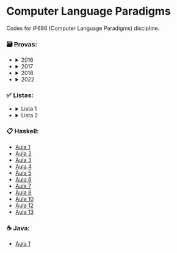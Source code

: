 # Computer Language Paradigms

Codes for IF686 (Computer Language Paradigms) discipline.

### 🗃️ Provas:
- <details>
    <summary>
      2016
    </summary>
    
    - [[EE1] 2016.1](https://github.com/mateuseap/computer-language-paradigms/tree/main/Provas/2016.1/%5BEE1%5D%202016.1)
  </details>

- <details>
    <summary>
      2017
    </summary>
    
    - [[Segunda Chamada] 2017.2](https://github.com/mateuseap/computer-language-paradigms/tree/main/Provas/2017.2/%5BSegunda%20Chamada%5D%202017.2)
  </details>

- <details>
    <summary>
      2018
    </summary>
    
    - [[EE1] 2018.1](https://github.com/mateuseap/computer-language-paradigms/tree/main/Provas/2018.1/%5BEE1%5D%202018.1)
    - [[Final] 2018.1](https://github.com/mateuseap/computer-language-paradigms/tree/main/Provas/2018.1/%5BFinal%5D%202018.1)
  </details>
  
- <details>
    <summary>
      2022
    </summary>

    - [[EE1] 2022.1](https://github.com/mateuseap/computer-language-paradigms/tree/main/Provas/2022.1/%5BEE1%5D%202022.1)
</details>

### ✅ Listas:
- <details>
    <summary>
      Lista 1
    </summary>
    
    - [A. Detecção de réplica](https://github.com/mateuseap/computer-language-paradigms/blob/main/Listas/Lista%201/a.hs)
    - [B. Multiplicação de listas](https://github.com/mateuseap/computer-language-paradigms/blob/main/Listas/Lista%201/b.hs)
    - [C. Estatísticas da fatura do cartão](https://github.com/mateuseap/computer-language-paradigms/blob/main/Listas/Lista%201/c.hs)
    - [D. Decifre o enigma](https://github.com/mateuseap/computer-language-paradigms/blob/main/Listas/Lista%201/d.hs)
    - [E. Fatura do cartão](https://github.com/mateuseap/computer-language-paradigms/blob/main/Listas/Lista%201/e.hs)
    - [F. Binário para inteiro](https://github.com/mateuseap/computer-language-paradigms/blob/main/Listas/Lista%201/f.hs)
    - [G. Mova à direita!](https://github.com/mateuseap/computer-language-paradigms/blob/main/Listas/Lista%201/g.hs)
    - [H. Some até...](https://github.com/mateuseap/computer-language-paradigms/blob/main/Listas/Lista%201/h.hs)
  </details>

- <details>
    <summary>
      Lista 2
    </summary>
    
    - [A. DNA1](https://github.com/mateuseap/computer-language-paradigms/blob/main/Listas/Lista%202/a.hs)
    - [B. DNA2](https://github.com/mateuseap/computer-language-paradigms/blob/main/Listas/Lista%202/b.hs)
    - [C. Lista de novos alunos](https://github.com/mateuseap/computer-language-paradigms/blob/main/Listas/Lista%202/c.hs)
    - [D. Fatores Primos](https://github.com/mateuseap/computer-language-paradigms/blob/main/Listas/Lista%202/d.hs)
    - [E. Somar Listas](https://github.com/mateuseap/computer-language-paradigms/blob/main/Listas/Lista%202/e.hs)
    - [F. Maior diâmetro](https://github.com/mateuseap/computer-language-paradigms/blob/main/Listas/Lista%202/f.hs)
    - [G. Calculadora arbórea](https://github.com/mateuseap/computer-language-paradigms/blob/main/Listas/Lista%202/g.hs)
    - [H. Cálculo seguro](https://github.com/mateuseap/computer-language-paradigms/blob/main/Listas/Lista%202/h.hs)
    - [I. Editor de texto](https://github.com/mateuseap/computer-language-paradigms/blob/main/Listas/Lista%202/i.hs)
    - [J. Árvore de busca binária 1](https://github.com/mateuseap/computer-language-paradigms/blob/main/Listas/Lista%202/j.hs)
    - [K. Árvore de busca binária 2](https://github.com/mateuseap/computer-language-paradigms/blob/main/Listas/Lista%202/k.hs)
    - [L. Calculadora](https://github.com/mateuseap/computer-language-paradigms/blob/main/Listas/Lista%202/l.hs)
  </details>

### :clipboard: Haskell:
- [Aula 1](https://github.com/mateuseap/computer-language-paradigms/tree/main/Haskell/Aula%201)
- [Aula 2](https://github.com/mateuseap/computer-language-paradigms/tree/main/Haskell/Aula%202)
- [Aula 3](https://github.com/mateuseap/computer-language-paradigms/tree/main/Haskell/Aula%203)
- [Aula 4](https://github.com/mateuseap/computer-language-paradigms/tree/main/Haskell/Aula%204)
- [Aula 5](https://github.com/mateuseap/computer-language-paradigms/tree/main/Haskell/Aula%205)
- [Aula 6](https://github.com/mateuseap/computer-language-paradigms/tree/main/Haskell/Aula%206)
- [Aula 7](https://github.com/mateuseap/computer-language-paradigms/tree/main/Haskell/Aula%207)
- [Aula 8](https://github.com/mateuseap/computer-language-paradigms/tree/main/Haskell/Aula%208)
- [Aula 10](https://github.com/mateuseap/computer-language-paradigms/tree/main/Haskell/Aula%2010)
- [Aula 12](https://github.com/mateuseap/computer-language-paradigms/tree/main/Haskell/Aula%2012)
- [Aula 13](https://github.com/mateuseap/computer-language-paradigms/tree/main/Haskell/Aula%2013)

### ☕ Java:
- [Aula 1](https://github.com/mateuseap/computer-language-paradigms/tree/main/Java/Aula%201)
